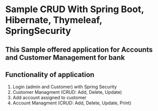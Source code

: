# Sample CRUD With Spring Boot, Hibernate, Thymeleaf, SpringSecurity

## This Sample offered application for Accounts and Customer Management for bank

## Functionality of application

1) Login (admin and Customer) with Spring Security
2) Customer Managment (CRUD: Add, Delete, Update)
3) Add account assigned to customer
4) Account Managment (CRUD: Add, Delete, Update, Print)
